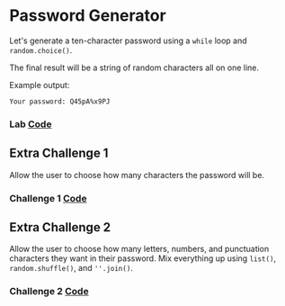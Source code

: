 
# Password Generator

Let's generate a ten-character password using a `while` loop and `random.choice()`.

The final result will be a string of random characters all on one line.

Example output:
```
Your password: Q45pA%x9PJ
```
### Lab [Code](/programming_101/code/unit_05/lab-5.py)

## Extra Challenge 1

Allow the user to choose how many characters the password will be.

### Challenge 1 [Code](/programming_101/code/unit_05/lab-5.1.py)
## Extra Challenge 2

Allow the user to choose how many letters, numbers, and punctuation characters they want in their password. Mix everything up using `list()`, `random.shuffle()`, and `''.join()`.

### Challenge 2 [Code](/programming_101/code/unit_05/lab-5.2.py)
[//]: # (show them the 'string builder pattern', how a string is build one character at a time)



